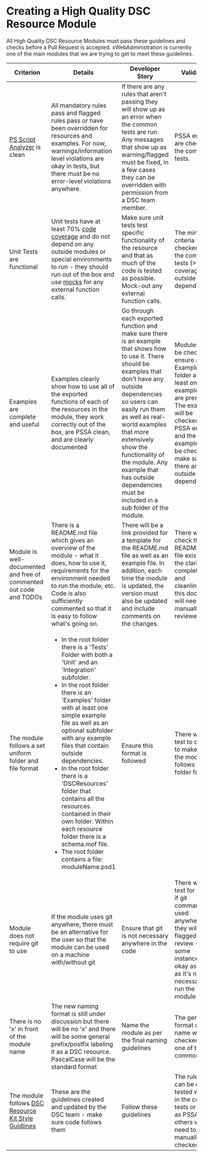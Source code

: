 # Creating a High Quality DSC Resource Module

All High Quality DSC Resource Modules must pass these guidelines and checks before a Pull Request is accepted.
xWebAdministration is currently one of the main modules that we are trying to get to meet these guidelines.

| Criterion | Details | Developer Story | Validation |
|-----------|---------|-----------------|------------|
| [PS Script Analyzer](https://github.com/PowerShell/PSScriptAnalyzer) is clean | All mandatory rules pass and flagged rules pass or have been overridden for resources and examples. For now, warnings/information level violations are okay in tests, but there must be no error-level violations anywhere. | If there are any rules that aren't passing they will show up as an error when the common tests are run. Any messages that show up as warning/flagged must be fixed, in a few cases they can be overridden with permission from a DSC team member. | PSSA errors are checked in the common tests. |
| Unit Tests are functional | Unit tests have at least 70% [code coverage](https://github.com/pester/Pester/wiki/Code-Coverage) and do not depend on any outside modules or special environments to run - they should run out of the box and use [mocks](https://github.com/pester/Pester/wiki/Mocking-with-Pester) for any external function calls. | Make sure unit tests test specific functionality of the resource and that as much of the code is tested as possible. Mock-out any external function calls. | The minimum criteria will be checked by the common tests (>=70% coverage & no outside dependencies) |
| Examples are complete and useful | Examples clearly show how to use all of the exported functions of each of the resources in the module, they work correctly out of the box, are PSSA clean, and are clearly documented | Go through each exported function and make sure there is an example that shows how to use it. There should be examples that don't have any outside dependencies so users can easily run them as well as real-world examples that more extensively show the functionality of the module. Any example that has outside dependencies must be included in a sub folder of the module. | Modules will be checked to ensure an Examples folder and at least one example file are present. The examples will be checked for PSSA errors and the simple examples will be checked to make sure there are no outside dependencies. |
| Module is well-documented and free of commented out code and TODOs | There is a README.md file which gives an overview of the module - what it does, how to use it, requirements for the environment needed to run the module, etc. Code is also sufficiently commented so that it is easy to follow what's going on. | There will be a link provided for a template for the README.md file as well as an example file. In addition, each time the module is updated, the version must also be updated and include comments on the changes. | There will be a check that a README.md file exists, but the clarity, completeness, and cleanliness of this document will need to be manually reviewed. |
| The module follows a set uniform folder and file format | <ul><li> In the root folder there is a 'Tests' Folder with both a 'Unit' and an 'Integration' subfolder. </li><li> In the root folder there is an 'Examples' folder with at least one simple example file as well as an optional subfolder with any example files that contain outside dependencies. </li><li> In the root folder there is a 'DSCResources' folder that contains all the resources contained in their own folder. Within each resource folder there is a schema.mof file. </li><li> The root folder contains a file: moduleName.psd1 </li></ul> | Ensure this format is followed | There will be a test to check to make sure the module follows this folder format |
| Module does not require git to use | If the module uses git anywhere, there must be an alternative for the user so that the module can be used on a machine with/without git | Ensure that git is not necessary anywhere in the code | There will be a test for this - if git commands are used anywhere then they will be flagged for review - in some instances it is okay as long as it's not necessary to run the module |
| There is no 'x' in front of the module name | The new naming format is still under discussion but there will be no 'x' and there will be some general prefix/postfix labeling it as a DSC resource. PascalCase will be the standard format | Name the module as per the final naming guidelines | The general format of the name will be checked as one of the common tests |
| The module follows [DSC Resource Kit Style Guidlines](https://github.com/PowerShell/DscResources/blob/master/StyleGuidelines.md) | These are the guidelines created and updated by the DSC team - make sure code follows them | Follow these guidelines | The rules that can be easily tested will be in the common tests or added as PSSA rules, others will need to be manually checked |
